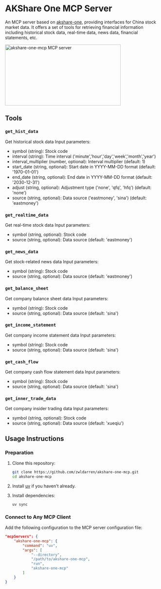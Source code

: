 # AKShare One MCP Server

An MCP server based on [akshare-one](https://github.com/zwldarren/akshare-one), providing interfaces for China stock market data. It offers a set of tools for retrieving financial information including historical stock data, real-time data, news data, financial statements, etc.

<a href="https://glama.ai/mcp/servers/@zwldarren/akshare-one-mcp">
  <img width="380" height="200" src="https://glama.ai/mcp/servers/@zwldarren/akshare-one-mcp/badge" alt="akshare-one-mcp MCP server" />
</a>

## Tools

### `get_hist_data`

Get historical stock data
Input parameters:

- symbol (string): Stock code
- interval (string): Time interval ('minute','hour','day','week','month','year')
- interval_multiplier (number, optional): Interval multiplier (default: 1)
- start_date (string, optional): Start date in YYYY-MM-DD format (default: '1970-01-01')
- end_date (string, optional): End date in YYYY-MM-DD format (default: '2030-12-31')
- adjust (string, optional): Adjustment type ('none', 'qfq', 'hfq') (default: 'none')
- source (string, optional): Data source ('eastmoney', 'sina') (default: 'eastmoney')

### `get_realtime_data`

Get real-time stock data
Input parameters:

- symbol (string, optional): Stock code
- source (string, optional): Data source (default: 'eastmoney')

### `get_news_data`

Get stock-related news data
Input parameters:

- symbol (string): Stock code
- source (string, optional): Data source (default: 'eastmoney')

### `get_balance_sheet`

Get company balance sheet data
Input parameters:

- symbol (string): Stock code
- source (string, optional): Data source (default: 'sina')

### `get_income_statement`

Get company income statement data
Input parameters:

- symbol (string): Stock code
- source (string, optional): Data source (default: 'sina')

### `get_cash_flow`

Get company cash flow statement data
Input parameters:

- symbol (string): Stock code
- source (string, optional): Data source (default: 'sina')

### `get_inner_trade_data`

Get company insider trading data
Input parameters:

- symbol (string, optional): Stock code
- source (string, optional): Data source (default: 'xueqiu')

## Usage Instructions

### Preparation

1. Clone this repository:

    ```bash
    git clone https://github.com/zwldarren/akshare-one-mcp.git
    cd akshare-one-mcp
    ```

2. Install [uv](<https://docs.astral.sh/uv/getting-started/installation/>) if you haven't already.

3. Install dependencies:

    ```bash
    uv sync
    ```

### Connect to Any MCP Client

Add the following configuration to the MCP server configuration file:

```json
"mcpServers": {
    "akshare-one-mcp": {
        "command": "uv",
        "args": [
            "--directory",
            "/path/to/akshare-one-mcp",
            "run",
            "akshare-one-mcp"
        ]
    }
}
```